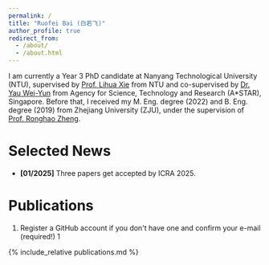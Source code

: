 ```yaml
---
permalink: /
title: "Ruofei Bai (白若飞)"
author_profile: true
redirect_from: 
  - /about/
  - /about.html
---
```


I am currently a Year 3 PhD candidate at Nanyang Technological University (NTU), supervised by [Prof. Lihua Xie](https://scholar.google.com.sg/citations?user=Fmrv3J8AAAAJ&hl=en) from NTU and co-supervised by [Dr. Yau Wei-Yun](https://scholar.google.com.sg/citations?user=B_VchHYAAAAJ&hl=en) from Agency for Science, Technology and Research (A*STAR), Singapore. Before that, I received my M. Eng. degree (2022) and B. Eng. degree (2019) from Zhejiang University (ZJU), under the supervision of [Prof. Ronghao Zheng](https://scholar.google.com/citations?user=LxgdmqYAAAAJ&hl=en).



Selected News
======
* **[01/2025]** Three papers get accepted by ICRA 2025.


Publications
======
1. Register a GitHub account if you don't have one and confirm your e-mail (required!) 1


{% include_relative publications.md %}

